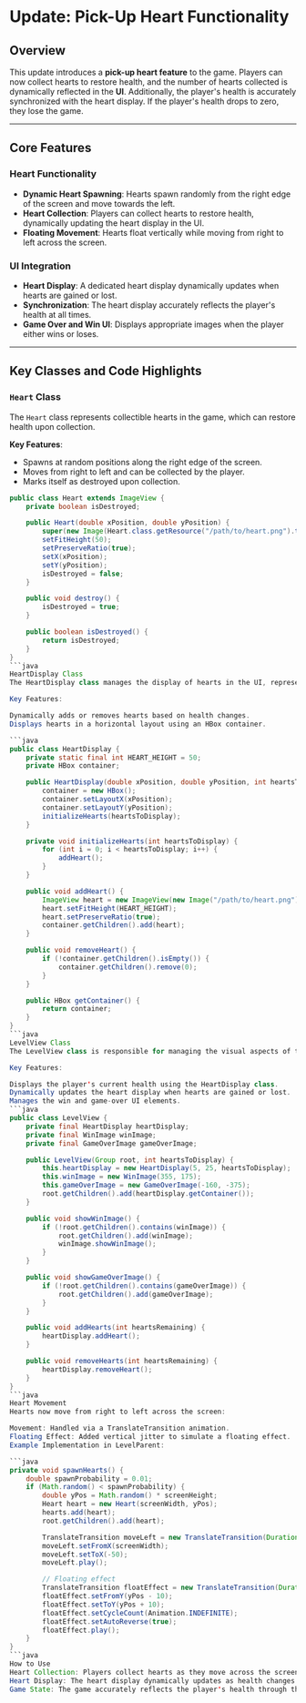 # Update: Pick-Up Heart Functionality

## Overview

This update introduces a **pick-up heart feature** to the game. Players can now collect hearts to restore health, and the number of hearts collected is dynamically reflected in the **UI**. Additionally, the player's health is accurately synchronized with the heart display. If the player's health drops to zero, they lose the game.

---

## Core Features

### Heart Functionality
- **Dynamic Heart Spawning**: Hearts spawn randomly from the right edge of the screen and move towards the left.
- **Heart Collection**: Players can collect hearts to restore health, dynamically updating the heart display in the UI.
- **Floating Movement**: Hearts float vertically while moving from right to left across the screen.

### UI Integration
- **Heart Display**: A dedicated heart display dynamically updates when hearts are gained or lost.
- **Synchronization**: The heart display accurately reflects the player's health at all times.
- **Game Over and Win UI**: Displays appropriate images when the player either wins or loses.

---

## Key Classes and Code Highlights

### **`Heart` Class**

The `Heart` class represents collectible hearts in the game, which can restore health upon collection.

**Key Features**:
- Spawns at random positions along the right edge of the screen.
- Moves from right to left and can be collected by the player.
- Marks itself as destroyed upon collection.

```java
public class Heart extends ImageView {
    private boolean isDestroyed;

    public Heart(double xPosition, double yPosition) {
        super(new Image(Heart.class.getResource("/path/to/heart.png").toExternalForm()));
        setFitHeight(50);
        setPreserveRatio(true);
        setX(xPosition);
        setY(yPosition);
        isDestroyed = false;
    }

    public void destroy() {
        isDestroyed = true;
    }

    public boolean isDestroyed() {
        return isDestroyed;
    }
}
```java
HeartDisplay Class
The HeartDisplay class manages the display of hearts in the UI, representing the player's current health.

Key Features:

Dynamically adds or removes hearts based on health changes.
Displays hearts in a horizontal layout using an HBox container.

```java
public class HeartDisplay {
    private static final int HEART_HEIGHT = 50;
    private HBox container;

    public HeartDisplay(double xPosition, double yPosition, int heartsToDisplay) {
        container = new HBox();
        container.setLayoutX(xPosition);
        container.setLayoutY(yPosition);
        initializeHearts(heartsToDisplay);
    }

    private void initializeHearts(int heartsToDisplay) {
        for (int i = 0; i < heartsToDisplay; i++) {
            addHeart();
        }
    }

    public void addHeart() {
        ImageView heart = new ImageView(new Image("/path/to/heart.png"));
        heart.setFitHeight(HEART_HEIGHT);
        heart.setPreserveRatio(true);
        container.getChildren().add(heart);
    }

    public void removeHeart() {
        if (!container.getChildren().isEmpty()) {
            container.getChildren().remove(0);
        }
    }

    public HBox getContainer() {
        return container;
    }
}
```java
LevelView Class
The LevelView class is responsible for managing the visual aspects of the level, such as displaying hearts, win images, and game over images.

Key Features:

Displays the player's current health using the HeartDisplay class.
Dynamically updates the heart display when hearts are gained or lost.
Manages the win and game-over UI elements.
```java
public class LevelView {
    private final HeartDisplay heartDisplay;
    private final WinImage winImage;
    private final GameOverImage gameOverImage;

    public LevelView(Group root, int heartsToDisplay) {
        this.heartDisplay = new HeartDisplay(5, 25, heartsToDisplay);
        this.winImage = new WinImage(355, 175);
        this.gameOverImage = new GameOverImage(-160, -375);
        root.getChildren().add(heartDisplay.getContainer());
    }

    public void showWinImage() {
        if (!root.getChildren().contains(winImage)) {
            root.getChildren().add(winImage);
            winImage.showWinImage();
        }
    }

    public void showGameOverImage() {
        if (!root.getChildren().contains(gameOverImage)) {
            root.getChildren().add(gameOverImage);
        }
    }

    public void addHearts(int heartsRemaining) {
        heartDisplay.addHeart();
    }

    public void removeHearts(int heartsRemaining) {
        heartDisplay.removeHeart();
    }
}
```java
Heart Movement
Hearts now move from right to left across the screen:

Movement: Handled via a TranslateTransition animation.
Floating Effect: Added vertical jitter to simulate a floating effect.
Example Implementation in LevelParent:

```java
private void spawnHearts() {
    double spawnProbability = 0.01;
    if (Math.random() < spawnProbability) {
        double yPos = Math.random() * screenHeight;
        Heart heart = new Heart(screenWidth, yPos);
        hearts.add(heart);
        root.getChildren().add(heart);

        TranslateTransition moveLeft = new TranslateTransition(Duration.seconds(5), heart);
        moveLeft.setFromX(screenWidth);
        moveLeft.setToX(-50);
        moveLeft.play();

        // Floating effect
        TranslateTransition floatEffect = new TranslateTransition(Duration.seconds(1), heart);
        floatEffect.setFromY(yPos - 10);
        floatEffect.setToY(yPos + 10);
        floatEffect.setCycleCount(Animation.INDEFINITE);
        floatEffect.setAutoReverse(true);
        floatEffect.play();
    }
}
```java
How to Use
Heart Collection: Players collect hearts as they move across the screen.
Heart Display: The heart display dynamically updates as health changes.
Game State: The game accurately reflects the player's health through the heart display.
